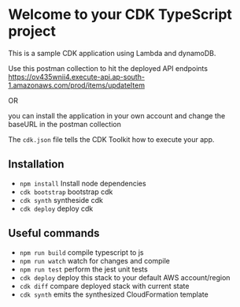 # Welcome to your CDK TypeScript project

This is a sample CDK application using Lambda and dynamoDB.

Use this postman collection to hit the deployed API endpoints
https://ov435wnii4.execute-api.ap-south-1.amazonaws.com/prod/items/updateItem

OR

you can install the application in your own account and change the baseURL in the postman collection

The `cdk.json` file tells the CDK Toolkit how to execute your app.

## Installation

- `npm install` Install node dependencies
- `cdk bootstrap` bootstrap cdk
- `cdk synth` syntheside cdk
- `cdk deploy` deploy cdk

## Useful commands

- `npm run build` compile typescript to js
- `npm run watch` watch for changes and compile
- `npm run test` perform the jest unit tests
- `cdk deploy` deploy this stack to your default AWS account/region
- `cdk diff` compare deployed stack with current state
- `cdk synth` emits the synthesized CloudFormation template
